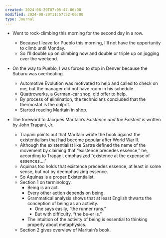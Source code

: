 ```yaml
---
created: 2024-08-29T07:05:47-06:00
modified: 2024-08-29T11:57:52-06:00
type: Journal
---
```


- Went to rock-climbing this morning for the
  second day in a row.
  - Because I leave for Pueblo this morning,
    I'll not have the opportunity to climb
    until Monday.
  - So I'll double up on climbing now and
    double or triple up on jogging over the
    weekend.

- On the way to Pueblo, I was forced to stop
  in Denver because the Subaru was
  overheating.
  - Automotive Evolution was motivated to
    help and called to check on me, but the
    manager did not have room in his
    schedule.
  - Quattrowerks, a German-car shop, did
    offer to help.
  - By process of elimination, the
    technicians concluded that the
    thermostat is the culprit.
  - Started reading Maritain in shop.

- The foreword to Jacques Maritain’s
  _Existence and the Existent_ is written by
  John Trapani, Jr.
  - Trapani points out that Maritain wrote
    the book against the existentialism that
    had become popular after World War II.
  - Although the existentialist like Sartre
    defined the name of the movement by
    claiming that “existence precedes
    essence,” he, according to Trapani,
    emphasized “existence at the expense of
    essences….”
  - Aquinas too holds that existence
    precedes essence, at least in some
    sense, but not by deemphasizing essence.
  - So Aquinas is a proper Existentialist.
  - Section 1 on terminology.
    - Being is an act.
    - Every other action depends on being.
    - Grammatical analysis shows that at
      least English thwarts the conception
      of being as an activity.
      - One says easily, “the runner runs.”
      - But with difficulty, “the be-er is.”
    - The intuition of the activity of being
      is essential to thinking properly
      about metaphysics.
  - Section 2 gives overview of Maritain’s
    book.

<!-- EOF -->
